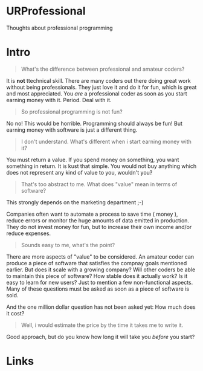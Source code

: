 # URProfessional
Thoughts about professional programming

# Intro

> What's the difference between professional and amateur coders?

It is **not** ttechnical skill. There are many coders out there doing great work without being professionals. They just love it and do it for fun, which is great and most appreciated. You *are* a professional coder as soon as you start earning money with it. Period. Deal with it.

> So professional programming is not fun?

No no! This would be horrible. Programming should always be fun! But earning money with software is just a different thing.

> I don't understand. What's different when i start earning money with it?

You must return a value. If you spend money on something, you want something in return. It is kust that simple. You would not buy anything which does not represent any kind of value to you, wouldn't you?

> That's too abstract to me. What does "value" mean in terms of software?

This strongly depends on the marketing department ;-)

Companies often want to automate a process to save time ( money ), reduce errors or monitor the huge amounts of data emitted in production. They do not invest money for fun, but to increase their own income and/or reduce expenses.

> Sounds easy to me, what's the point?

There are more aspects of "value" to be considered. An amateur coder can produce a piece of software that satisfies the compnay goals mentioned earlier. But does it scale with a growing company? Will other coders be able to maintain this piece of software? How stable does it actually work? Is it easy to learn for new users? Just to mention a few non-functional aspects. Many of these questions must be asked as soon as a piece of software is sold.

And the one million dollar question has not been asked yet: How much does it cost?

> Well, i would estimate the price by the time it takes me to write it.

Good approach, but do you know how long it will take you *before* you start?




# Links


